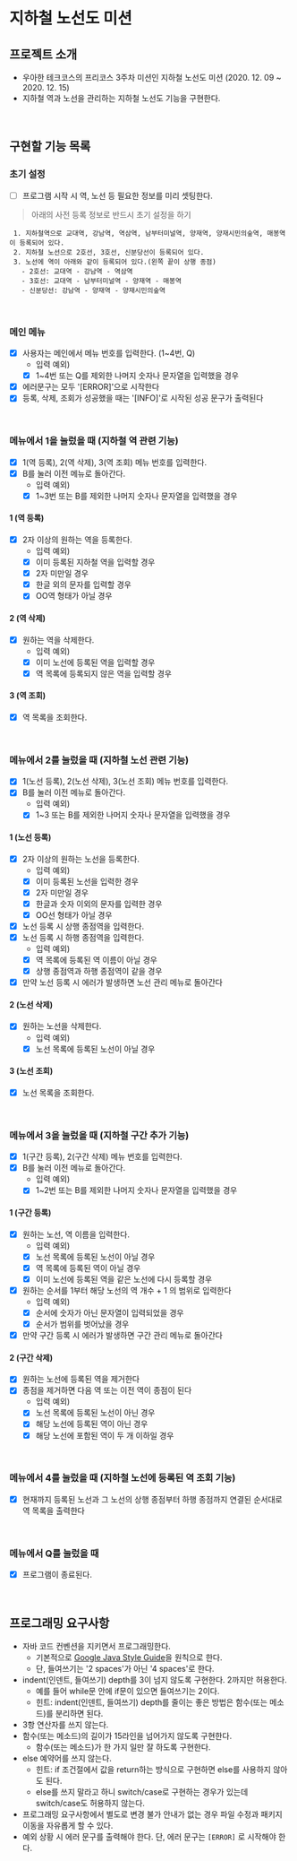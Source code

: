 # 지하철 노선도 미션

## 프로젝트 소개
- 우아한 테크코스의 프리코스 3주차 미션인 지하철 노선도 미션 (2020. 12. 09 ~ 2020. 12. 15)
- 지하철 역과 노선을 관리하는 지하철 노선도 기능을 구현한다.


<br>

## 구현할 기능 목록

### 초기 설정 
- [ ] 프로그램 시작 시 역, 노선 등 필요한 정보를 미리 셋팅한다.

> 아래의 사전 등록 정보로 반드시 초기 설정을 하기
>
```
 1. 지하철역으로 교대역, 강남역, 역삼역, 남부터미널역, 양재역, 양재시민의숲역, 매봉역이 등록되어 있다.
 2. 지하철 노선으로 2호선, 3호선, 신분당선이 등록되어 있다.
 3. 노선에 역이 아래와 같이 등록되어 있다.(왼쪽 끝이 상행 종점)
   - 2호선: 교대역 - 강남역 - 역삼역
   - 3호선: 교대역 - 남부터미널역 - 양재역 - 매봉역
   - 신분당선: 강남역 - 양재역 - 양재시민의숲역
 ```
<br>
 
### 메인 메뉴
- [x] 사용자는 메인에서 메뉴 번호를 입력한다. (1~4번, Q)  
    - 입력 예외)
    - [x] 1~4번 또는 Q를 제외한 나머지 숫자나 문자열을 입력했을 경우
- [x] 에러문구는 모두 '[ERROR]'으로 시작한다
- [x] 등록, 삭제, 조회가 성공했을 때는 '[INFO]'로 시작된 성공 문구가 출력된다

<br>    
    
  
### 메뉴에서 1을 눌렀을 때 (지하철 역 관련 기능)
- [x] 1(역 등록), 2(역 삭제), 3(역 조회) 메뉴 번호를 입력한다.
- [x] B를 눌러 이전 메뉴로 돌아간다.
    - 입력 예외)
    - [x] 1~3번 또는 B를 제외한 나머지 숫자나 문자열을 입력했을 경우

#### 1 (역 등록)
- [x] 2자 이상의 원하는 역을 등록한다.
    - 입력 예외)
    - [x] 이미 등록된 지하철 역을 입력할 경우
    - [x] 2자 미만일 경우
    - [x] 한글 외의 문자를 입력할 경우
    - [x] OO역 형태가 아닐 경우

#### 2 (역 삭제)
- [x] 원하는 역을 삭제한다.
    - 입력 예외) 
    - [x] 이미 노선에 등록된 역을 입력할 경우
    - [x] 역 목록에 등록되지 않은 역을 입력할 경우

#### 3 (역 조회)
- [x] 역 목록을 조회한다.

<br> 

### 메뉴에서 2를 눌렀을 때 (지하철 노선 관련 기능)
- [x] 1(노선 등록), 2(노선 삭제), 3(노선 조회) 메뉴 번호를 입력한다.
- [x] B를 눌러 이전 메뉴로 돌아간다.
    - 입력 예외)
    - [x] 1~3 또는 B를 제외한 나머지 숫자나 문자열을 입력했을 경우

#### 1 (노선 등록)
- [x] 2자 이상의 원하는 노선을 등록한다.
    - 입력 예외) 
    - [x] 이미 등록된 노선을 입력한 경우
    - [x] 2자 미만일 경우
    - [x] 한글과 숫자 이외의 문자를 입력한 경우
    - [x] OO선 형태가 아닐 경우

- [x] 노선 등록 시 상행 종점역을 입력한다.
- [x] 노선 등록 시 하행 종점역을 입력한다.
    - 입력 예외) 
    - [x] 역 목록에 등록된 역 이름이 아닐 경우
    - [x] 상행 종점역과 하행 종점역이 같을 경우

- [x] 만약 노선 등록 시 에러가 발생하면 노선 관리 메뉴로 돌아간다

#### 2 (노선 삭제)
- [x] 원하는 노선을 삭제한다.
    - 입력 예외)
    - [x] 노선 목록에 등록된 노선이 아닐 경우

#### 3 (노선 조회)
- [x] 노선 목록을 조회한다.

<br> 

### 메뉴에서 3을 눌렀을 때 (지하철 구간 추가 기능)
- [x] 1(구간 등록), 2(구간 삭제) 메뉴 번호를 입력한다.
- [x] B를 눌러 이전 메뉴로 돌아간다.
    - 입력 예외)
    - [x] 1~2번 또는 B를 제외한 나머지 숫자나 문자열을 입력했을 경우
#### 1 (구간 등록)
- [x] 원하는 노선, 역 이름을 입력한다.
    - 입력 예외) 
    - [x] 노선 목록에 등록된 노선이 아닐 경우
    - [x] 역 목록에 등록된 역이 아닐 경우
    - [x] 이미 노선에 등록된 역을 같은 노선에 다시 등록할 경우
- [x] 원하는 순서를 1부터 해당 노선의 역 개수 + 1 의 범위로 입력한다
    - 입력 예외)
    - [x] 순서에 숫자가 아닌 문자열이 입력되었을 경우
    - [x] 순서가 범위를 벗어났을 경우
       
- [x] 만약 구간 등록 시 에러가 발생하면 구간 관리 메뉴로 돌아간다

#### 2 (구간 삭제)
- [x] 원하는 노선에 등록된 역을 제거한다
- [x] 종점을 제거하면 다음 역 또는 이전 역이 종점이 된다
    - 입력 예외) 
    - [x] 노선 목록에 등록된 노선이 아닌 경우
    - [x] 해당 노선에 등록된 역이 아닌 경우
    - [x] 해당 노선에 포함된 역이 두 개 이하일 경우

<br> 

### 메뉴에서 4를 눌렀을 때 (지하철 노선에 등록된 역 조회 기능)
- [x] 현재까지 등록된 노선과 그 노선의 상행 종점부터 하행 종점까지 연결된 순서대로 역 목록을 출력한다

<br> 

### 메뉴에서 Q를 눌렀을 때
- [x] 프로그램이 종료된다.


<br>

## 프로그래밍 요구사항
- 자바 코드 컨벤션을 지키면서 프로그래밍한다.
  - 기본적으로 [Google Java Style Guide](https://google.github.io/styleguide/javaguide.html)을 원칙으로 한다.
  - 단, 들여쓰기는 '2 spaces'가 아닌 '4 spaces'로 한다.
- indent(인덴트, 들여쓰기) depth를 3이 넘지 않도록 구현한다. 2까지만 허용한다.
  - 예를 들어 while문 안에 if문이 있으면 들여쓰기는 2이다.
  - 힌트: indent(인덴트, 들여쓰기) depth를 줄이는 좋은 방법은 함수(또는 메소드)를 분리하면 된다.
- 3항 연산자를 쓰지 않는다.
- 함수(또는 메소드)의 길이가 15라인을 넘어가지 않도록 구현한다.
  - 함수(또는 메소드)가 한 가지 일만 잘 하도록 구현한다.
- else 예약어를 쓰지 않는다.
  - 힌트: if 조건절에서 값을 return하는 방식으로 구현하면 else를 사용하지 않아도 된다.
  - else를 쓰지 말라고 하니 switch/case로 구현하는 경우가 있는데 switch/case도 허용하지 않는다.
- 프로그래밍 요구사항에서 별도로 변경 불가 안내가 없는 경우 파일 수정과 패키지 이동을 자유롭게 할 수 있다.
- 예외 상황 시 에러 문구를 출력해야 한다. 단, 에러 문구는 `[ERROR]` 로 시작해야 한다.

